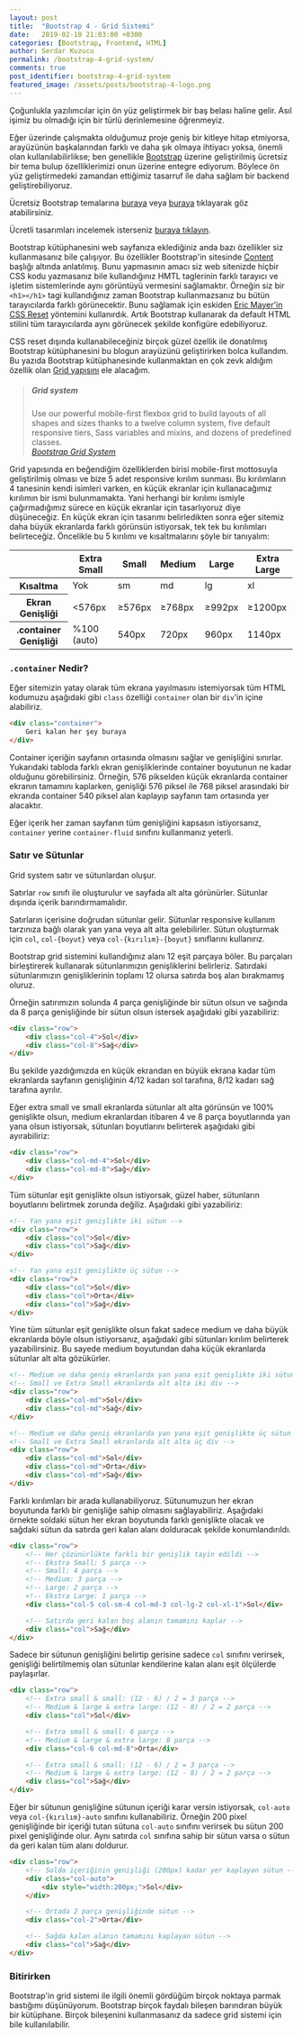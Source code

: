 ```yaml
---
layout: post
title:  "Bootstrap 4 - Grid Sistemi"
date:   2019-02-10 21:03:00 +0300
categories: [Bootstrap, Frontend, HTML]
author: Serdar Kuzucu
permalink: /bootstrap-4-grid-system/
comments: true
post_identifier: bootstrap-4-grid-system
featured_image: /assets/posts/bootstrap-4-logo.png
---
```


Çoğunlukla yazılımcılar için ön yüz geliştirmek bir baş belası haline gelir. 
Asıl işimiz bu olmadığı için bir türlü derinlemesine öğrenmeyiz.

Eğer üzerinde çalışmakta olduğumuz proje geniş bir kitleye hitap etmiyorsa, arayüzünün başkalarından farklı ve daha şık 
olmaya ihtiyacı yoksa, önemli olan kullanılabilirlikse; ben genellikle [Bootstrap](https://getbootstrap.com/) üzerine 
geliştirilmiş ücretsiz bir tema bulup özelliklerimizi onun üzerine entegre ediyorum. Böylece ön yüz geliştirmedeki 
zamandan ettiğimiz tasarruf ile daha sağlam bir backend geliştirebiliyoruz.

<!--more-->

<div class="alert alert-info" markdown="1">

Ücretsiz Bootstrap temalarına [buraya](https://startbootstrap.com/themes/) 
veya [buraya](https://bootstrapmade.com/) tıklayarak göz atabilirsiniz.

Ücretli tasarımları incelemek isterseniz [buraya tıklayın](https://wrapbootstrap.com/themes).
</div>

Bootstrap kütüphanesini web sayfanıza eklediğiniz anda bazı özellikler siz kullanmasanız bile çalışıyor. 
Bu özellikler Bootstrap'in sitesinde [Content](https://getbootstrap.com/docs/4.2/content/reboot/) başlığı altında anlatılmış. 
Bunu yapmasının amacı siz web sitenizde hiçbir CSS kodu yazmasanız bile kullandığınız HMTL taglerinin farklı tarayıcı 
ve işletim sistemlerinde aynı görüntüyü vermesini sağlamaktır. 
Örneğin siz bir `<h1></h1>` tagi kullandığınız zaman Bootstrap kullanmazsanız bu bütün tarayıcılarda farklı görünecektir. 
Bunu sağlamak için eskiden [Eric Mayer'in CSS Reset](https://meyerweb.com/eric/tools/css/reset/) yöntemini kullanırdık. 
Artık Bootstrap kullanarak da default HTML stilini tüm tarayıcılarda aynı görünecek şekilde konfigüre edebiliyoruz.

CSS reset dışında kullanabileceğiniz birçok güzel özellik ile donatılmış Bootstrap kütüphanesini bu blogun arayüzünü 
geliştirirken bolca kullandım. Bu yazıda Bootstrap kütüphanesinde kullanmaktan en çok zevk aldığım özellik olan 
[Grid yapısını](https://getbootstrap.com/docs/4.2/layout/grid/) ele alacağım. 


> <h5>Grid system</h5>
> Use our powerful mobile-first flexbox grid to build layouts of all shapes and sizes thanks to a
> twelve column system, five default responsive tiers, Sass variables and mixins, and dozens of predefined classes.
> <footer class="blockquote-footer">
>   <cite title="Bootstrap Grid System">
>     <a href="https://getbootstrap.com/docs/4.2/layout/grid/" target="_blank" 
>       rel="nofollow">Bootstrap Grid System</a>
>   </cite>
> </footer>

Grid yapısında en beğendiğim özelliklerden birisi mobile-first mottosuyla geliştirilmiş olması ve bize 5 adet 
responsive kırılım sunması. Bu kırılımların 4 tanesinin kendi isimleri varken, en küçük ekranlar için kullanacağımız 
kırılımın bir ismi bulunmamakta. Yani herhangi bir kırılımı ismiyle çağırmadığımız sürece en küçük ekranlar için 
tasarlıyoruz diye düşüneceğiz. En küçük ekran için tasarımı belirledikten sonra eğer sitemiz daha büyük ekranlarda 
farklı görünsün istiyorsak, tek tek bu kırılımları belirteceğiz. Öncelikle bu 5 kırılımı ve kısaltmalarını şöyle 
bir tanıyalım:

<table class="table table-bordered">
<thead class="thead-dark">
<tr>
<th></th>
<th>Extra Small</th>
<th>Small</th>
<th>Medium</th>
<th>Large</th>
<th>Extra Large</th>
</tr>
</thead>
<tbody>
<tr>
<th class="table-dark">Kısaltma</th>
<td>Yok</td>
<td>sm</td>
<td>md</td>
<td>lg</td>
<td>xl</td>
</tr>

<tr>
<th class="table-dark">Ekran Genişliği</th>
<td>&lt;576px</td>
<td>≥576px</td>
<td>≥768px</td>
<td>≥992px</td>
<td>≥1200px</td>
</tr>

<tr>
<th class="table-dark">.container Genişliği</th>
<td>%100 (auto)</td>
<td>540px</td>
<td>720px</td>
<td>960px</td>
<td>1140px</td>
</tr>
</tbody>
</table>

### `.container` Nedir?

Eğer sitemizin yatay olarak tüm ekrana yayılmasını istemiyorsak tüm HTML kodumuzu 
aşağıdaki gibi `class` özelliği `container` olan bir `div`'in içine alabiliriz.

```html
<div class="container">
    Geri kalan her şey buraya 
</div>
```

Container içeriğin sayfanın ortasında olmasını sağlar ve genişliğini sınırlar. 
Yukarıdaki tabloda farklı ekran genişliklerinde container boyutunun ne kadar olduğunu görebilirsiniz. 
Örneğin, 576 pikselden küçük ekranlarda container ekranın tamamını kaplarken, 
genişliği 576 piksel ile 768 piksel arasındaki bir ekranda container 540 piksel alan 
kaplayıp sayfanın tam ortasında yer alacaktır.

Eğer içerik her zaman sayfanın tüm genişliğini kapsasın istiyorsanız, `container` yerine 
`container-fluid` sınıfını kullanmanız yeterli.

### Satır ve Sütunlar

Grid system satır ve sütunlardan oluşur. 

Satırlar `row` sınıfı ile oluşturulur ve sayfada alt alta görünürler. 
Sütunlar dışında içerik barındırmamalıdır.

Satırların içerisine doğrudan sütunlar gelir. 
Sütunlar responsive kullanım tarzınıza bağlı olarak yan yana veya alt alta gelebilirler. 
Sütun oluşturmak için `col`, `col-{boyut}` veya `col-{kırılım}-{boyut}` sınıflarını kullanırız.

Bootstrap grid sistemini kullandığınız alanı 12 eşit parçaya böler. 
Bu parçaları birleştirerek kullanarak sütunlarımızın genişliklerini belirleriz. 
Satırdaki sütunlarımızın genişliklerinin toplamı 12 olursa satırda boş alan bırakmamış oluruz. 

Örneğin satırımızın solunda 4 parça genişliğinde bir sütun olsun 
ve sağında da 8 parça genişliğinde bir sütun olsun istersek aşağıdaki gibi yazabiliriz:

```html
<div class="row">
    <div class="col-4">Sol</div>
    <div class="col-8">Sağ</div>
</div>
```

Bu şekilde yazdığımızda en küçük ekrandan en büyük ekrana kadar tüm ekranlarda sayfanın 
genişliğinin 4/12 kadarı sol tarafına, 8/12 kadarı sağ tarafına ayrılır.

Eğer extra small ve small ekranlarda sütunlar alt alta görünsün ve 100% genişlikte olsun, 
medium ekranlardan itibaren 4 ve 8 parça boyutlarında yan yana olsun istiyorsak, 
sütunları boyutlarını belirterek aşağıdaki gibi ayırabiliriz:

```html
<div class="row">
    <div class="col-md-4">Sol</div>
    <div class="col-md-8">Sağ</div>
</div>
```

Tüm sütunlar eşit genişlikte olsun istiyorsak, güzel haber, 
sütunların boyutlarını belirtmek zorunda değiliz. Aşağıdaki gibi yazabiliriz:

```html
<!-- Yan yana eşit genişlikte iki sütun -->
<div class="row">
    <div class="col">Sol</div>
    <div class="col">Sağ</div>
</div>

<!-- Yan yana eşit genişlikte üç sütun -->
<div class="row">
    <div class="col">Sol</div>
    <div class="col">Orta</div>
    <div class="col">Sağ</div>
</div>
```

Yine tüm sütunlar eşit genişlikte olsun fakat sadece medium ve daha büyük ekranlarda böyle olsun istiyorsanız, 
aşağıdaki gibi sütunları kırılım belirterek yazabilirsiniz. 
Bu sayede medium boyutundan daha küçük ekranlarda sütunlar alt alta gözükürler.

```html
<!-- Medium ve daha geniş ekranlarda yan yana eşit genişlikte iki sütun -->
<!-- Small ve Extra Small ekranlarda alt alta iki div -->
<div class="row">
    <div class="col-md">Sol</div>
    <div class="col-md">Sağ</div>
</div>

<!-- Medium ve daha geniş ekranlarda yan yana eşit genişlikte üç sütun -->
<!-- Small ve Extra Small ekranlarda alt alta üç div -->
<div class="row">
    <div class="col-md">Sol</div>
    <div class="col-md">Orta</div>
    <div class="col-md">Sağ</div>
</div>
```

Farklı kırılımları bir arada kullanabiliyoruz. 
Sütunumuzun her ekran boyutunda farklı bir genişliğe sahip olmasını sağlayabiliriz. 
Aşağıdaki örnekte soldaki sütun her ekran boyutunda farklı genişlikte olacak 
ve sağdaki sütun da satırda geri kalan alanı dolduracak şekilde konumlandırıldı.

```html
<div class="row">
    <!-- Her çözünürlükte farklı bir genişlik tayin edildi -->
    <!-- Ekstra Small: 5 parça -->
    <!-- Small: 4 parça -->
    <!-- Medium: 3 parça -->
    <!-- Large: 2 parça -->
    <!-- Ekstra Large: 1 parça -->
    <div class="col-5 col-sm-4 col-md-3 col-lg-2 col-xl-1">Sol</div>

    <!-- Satırda geri kalan boş alanın tamamını kaplar -->
    <div class="col">Sağ</div>
</div>
```

Sadece bir sütunun genişliğini belirtip gerisine sadece `col` sınıfını verirsek, 
genişliği belirtilmemiş olan sütunlar kendilerine kalan alanı eşit ölçülerde paylaşırlar.

```html
<div class="row">
    <!-- Extra small & small: (12 - 6) / 2 = 3 parça -->
    <!-- Medium & large & extra large: (12 - 8) / 2 = 2 parça -->
    <div class="col">Sol</div>

    <!-- Extra small & small: 6 parça -->
    <!-- Medium & large & extra large: 8 parça -->
    <div class="col-6 col-md-8">Orta</div>

    <!-- Extra small & small: (12 - 6) / 2 = 3 parça -->
    <!-- Medium & large & extra large: (12 - 8) / 2 = 2 parça -->
    <div class="col">Sağ</div>
</div>
```

Eğer bir sütunun genişliğine sütunun içeriği karar versin istiyorsak, 
`col-auto` veya `col-{kırılım}-auto` sınıfını kullanabiliriz. 
Örneğin 200 pixel genişliğinde bir içeriği tutan sütuna `col-auto` sınıfını verirsek 
bu sütun 200 pixel genişliğinde olur. 
Aynı satırda `col` sınıfına sahip bir sütun varsa o sütun da geri kalan tüm alanı doldurur.

```html
<div class="row">
    <!-- Solda içeriğinin genişliği (200px) kadar yer kaplayan sütun -->
    <div class="col-auto">
        <div style="width:200px;">Sol</div>
    </div>

    <!-- Ortada 2 parça genişliğinde sütun -->
    <div class="col-2">Orta</div>

    <!-- Sağda kalan alanın tamamını kaplayan sütun -->
    <div class="col">Sağ</div>
</div>
```

### Bitirirken

Bootstrap'in grid sistemi ile ilgili önemli gördüğüm birçok noktaya parmak bastığımı düşünüyorum. 
Bootstrap birçok faydalı bileşen barındıran büyük bir kütüphane. 
Birçok bileşenini kullanmasanız da sadece grid sistemi için bile kullanılabilir.
